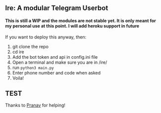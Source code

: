 <h2> Ire: A modular Telegram Userbot </h2>
<h4> This is still a WIP and the modules are not stable yet. It is only meant for my personal use at this point. I will add heroku support in future </h4>
<body>
<p><div> If you want to deploy this anyway, then: </div>
<div><ol>
<li> git clone the repo </li>
<li> cd ire </li>
<li> Add the bot token and api in config.ini file </li>
<li> Open a terminal and make sure you are in /ire/ </li>
<li> run <code>python3 main.py</code> </li>
<li> Enter phone number and code when asked </li>
<li> Voila! </li>
</ol>
<h2> TEST </h2>
</div>

<div>Thanks to <a href="https://github.com/npv12/Noxx">Pranav</a> for helping!
